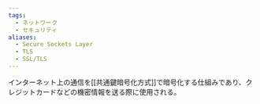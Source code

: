 ```yaml
---
tags:
  - ネットワーク
  - セキュリティ
aliases:
  - Secure Sockets Layer
  - TLS
  - SSL/TLS
---
```

インターネット上の通信を[[共通鍵暗号化方式]]で暗号化する仕組みであり、クレジットカードなどの機密情報を送る際に使用される。
